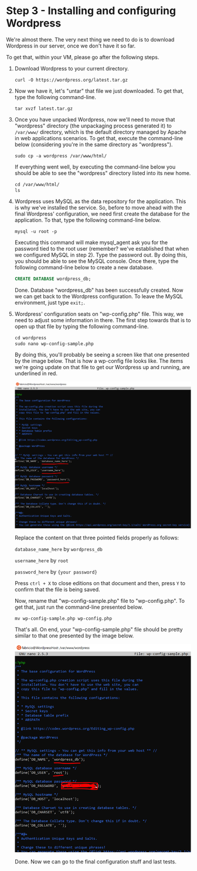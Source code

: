 # Step 3 - Installing and configuring Wordpress

We're almost there. The very next thing we need to do is to download Wordpress in our server, once we don't have it so far.

To get that, within your VM, please go after the following steps.

1) Download Wordpress to your current directory.

    ```shell
    curl -O https://wordpress.org/latest.tar.gz
    ```

2) Now we have it, let's "untar" that file we just downloaded. To get that, type the following command-line.

    ```shell    
    tar xvzf latest.tar.gz
    ```

3) Once you have unpacked Wordpress, now we'll need to move that "wordpress" directory (the unpackaging process generated it) to <code>/var/www/</code> directory, which is the default directory managed by Apache in web applications scenarios. To get that, execute the command-line below (considering you're in the same directory as "wordpress").

    ```shell
    sudo cp -a wordpress /var/www/html/
    ```

    If everything went well, by executing the command-line below you should be able to see the "wordpress" directory listed into its new home.

    ```shell
    cd /var/www/html/
    ls
    ```

4) Wordpress uses MySQL as the data repository for the application. This is why we've installed the service. So, before to move ahead with the final Wordpress' configuration, we need first create the database for the application. To that, type the following command-line below.

    ```shell
    mysql -u root -p
    ```

    Executing this command will make mysql_agent ask you for the password tied to the root user (remember? we've established that when we configured MySQL in step 2). Type the password out. By doing this, you should be able to see the MySQL console. Once there, type the following command-line below to create a new database.

    ```sql
    CREATE DATABASE wordpress_db;
    ```

    Done. Database "wordpress_db" has been successfully created. Now we can get back to the Wordpress configuration. To leave the MySQL environment, just type <code>exit;</code>.

5) Wordpress' configuration seats on "wp-config.php" file. This way, we need to adjust some information in there. The first step towards that is to open up that file by typing the following command-line.

    ```shell
    cd wordpress
    sudo nano wp-config-sample.php
    ```

    By doing this, you'll probably be seeing a screen like that one presented by the image below. That is how a wp-config file looks like. The items we're going update on that file to get our Wordpress up and running, are underlined in red.

    <img src="https://raw.githubusercontent.com/AzureForEducation/demo-wordpressvm/master/images/wordpress-vm-nano.PNG" width="600" />

    Replace the content on that three pointed fields properly as follows:

    <code>database_name_here</code> by <code>wordpress_db</code>

    <code>username_here</code> by <code>root</code>

    <code>password_here</code> by <code>{your password}</code>

    Press <code>ctrl + X</code> to close editions on that document and then, press <code>Y</code> to confirm that the file is being saved.

    Now, rename that "wp-config-sample.php" file to "wp-config.php". To get that, just run the command-line presented below.

    ```shell
    mv wp-config-sample.php wp-config.php
    ```
    
    That's all. On end, your "wp-config-sample.php" file should be pretty similar to that one presented by the image below.

    <img src="https://raw.githubusercontent.com/AzureForEducation/demo-wordpressvm/master/images/wordpress-new-wp-config.PNG" width="480" />

    Done. Now we can go to the final configuration stuff and last tests.